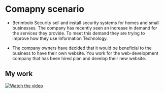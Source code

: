 # Comapny scenario
 
* Berimbolo Security sell and install security systems for homes and small businesses. The 
company has recently seen an increase in demand for the services they provide. To meet this 
demand they are trying to improve how they use Information Technology.   
 
* The company owners have decided that it would be beneficial to the business to have their 
own website. You work for the web-development company that has been hired plan and 
develop their new website.

## My work

[![Watch the video](https://img.youtube.com/vi/YOUR_VIDEO_ID_HERE/0.jpg)](https://github.com/NouranAbdelgwad/Berimbolo-Security-company/blob/main/u6_v2%20-%20Made%20with%20Clipchamp_1715362192544.mp4)

